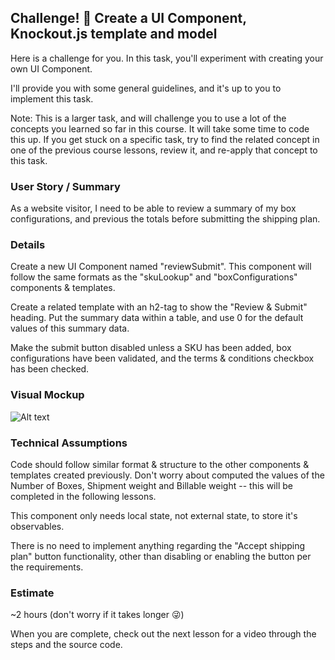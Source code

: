 ## Challenge! 🚀 Create a UI Component, Knockout.js template and model

Here is a challenge for you. In this task, you'll experiment with creating your own UI Component.

I'll provide you with some general guidelines, and it's up to you to implement this task.

Note: This is a larger task, and will challenge you to use a lot of the concepts you learned so far in this course. 
It will take some time to code this up. If you get stuck on a specific task, try to find the related concept in one 
of the previous course lessons, review it, and re-apply that concept to this task.

### User Story / Summary
As a website visitor, I need to be able to review a summary of my box configurations, and previous the totals before submitting the shipping plan.

### Details
Create a new UI Component named "reviewSubmit". This component will follow the same formats as the "skuLookup" and "boxConfigurations" components & templates.

Create a related template with an h2-tag to show the "Review & Submit" heading. Put the summary data within a table, and use 0 for the default values of this summary data.

Make the submit button disabled unless a SKU has been added, box configurations have been validated, and the terms & conditions checkbox has been checked.

### Visual Mockup

![Alt text](/var/www/html/magento/app/code/MageChamps/InventoryFulfillment/view/frontend/web/images/mockup-1.png "a title")



### Technical Assumptions
Code should follow similar format & structure to the other components & templates created previously. Don't worry about computed the values of the Number of Boxes, Shipment weight and Billable weight -- this will be completed in the following lessons.

This component only needs local state, not external state, to store it's observables.

There is no need to implement anything regarding the "Accept shipping plan" button functionality, other than disabling or enabling the button per the requirements.

### Estimate
~2 hours (don't worry if it takes longer 😜)



When you are complete, check out the next lesson for a video through the steps and the source code.


